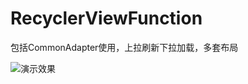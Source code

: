 # RecyclerViewFunction
包括CommonAdapter使用，上拉刷新下拉加载，多套布局

![演示效果](http://upload-images.jianshu.io/upload_images/8669504-8360a0205eeebce3.gif?imageMogr2/auto-orient/strip%7CimageView2/2/w/1240)
